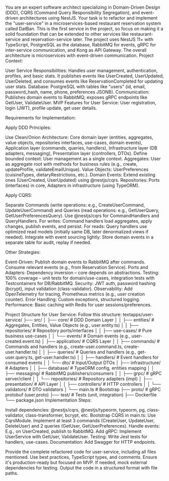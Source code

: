 You are an expert software architect specializing in Domain-Driven Design (DDD), CQRS (Command Query Responsibility Segregation), and event-driven architectures using NestJS. Your task is to refactor and implement the "user-service" in a microservices-based restaurant reservation system called DatBan. This is the first service in the project, so focus on making it a solid foundation that can be extended to other services like restaurant-service and reservation-service later.
The project uses NestJS 11+ with TypeScript, PostgreSQL as the database, RabbitMQ for events, gRPC for inter-service communication, and Kong as API Gateway. The overall architecture is microservices with event-driven communication.
Project Context:

User Service Responsibilities: Handles user management, authentication, profiles, and basic stats. It publishes events like UserCreated, UserUpdated, UserDeleted, and consumes events like ReservationCompleted for updating user stats.
Database: PostgreSQL with tables like "users" (id, email, password_hash, name, phone, preferences JSONB).
Communication: Publishes domain events to RabbitMQ; exposes gRPC endpoints like GetUser, ValidateUser.
MVP Features for User Service: User registration, login (JWT), profile update, get user details.

Requirements for Implementation:

Apply DDD Principles:

Use Clean/Onion Architecture: Core domain layer (entities, aggregates, value objects, repositories interfaces, use-cases, domain events), Application layer (commands, queries, handlers), Infrastructure layer (DB adapters, messaging), Presentation layer (controllers, DTOs).
Define bounded context: User management as a single context.
Aggregates: User as aggregate root with methods for business rules (e.g., create, updateProfile, validateEmailUnique).
Value Objects: UserPreferences (cuisineTypes, dietaryRestrictions, etc.).
Domain Events: Extend existing ones (UserCreated, UserUpdated) using @nestjs/cqrs.
Repositories: Ports (interfaces) in core, Adapters in infrastructure (using TypeORM).

Apply CQRS:

Separate Commands (write operations: e.g., CreateUserCommand, UpdateUserCommand) and Queries (read operations: e.g., GetUserQuery, GetUserPreferencesQuery).
Use @nestjs/cqrs for CommandHandlers and QueryHandlers.
For writes: Command handlers load aggregates, apply changes, publish events, and persist.
For reads: Query handlers use optimized read models (initially same DB, later denormalized views if needed).
Integrate with event sourcing lightly: Store domain events in a separate table for audit, replay if needed.

Other Strategies:

Event-Driven: Publish domain events to RabbitMQ after commands. Consume relevant events (e.g., from Reservation Service).
Ports and Adapters: Dependency inversion – core depends on abstractions.
Testing: 100% coverage – unit tests for domain/use-cases, integration tests with Testcontainers for DB/RabbitMQ.
Security: JWT auth, password hashing (bcrypt), input validation (class-validator).
Observability: Add OpenTelemetry for tracing, Prometheus metrics (e.g., user creation counter).
Error Handling: Custom exceptions, structured logging.
Performance: Basic caching with Redis for user sessions/preferences.

Project Structure for User Service:
Follow this structure:
textapps/user-service/
├── src/
│ ├── core/ # DDD Domain Layer
│ │ ├── entities/ # Aggregates, Entities, Value Objects (e.g., user.entity.ts)
│ │ ├── repositories/ # Repository ports/interfaces
│ │ ├── use-cases/ # Pure business use-cases
│ │ └── events/ # Domain events (e.g., user-created.event.ts)
│ ├── application/ # CQRS Layer
│ │ ├── commands/ # Commands and handlers (e.g., create-user.command.ts, create-user.handler.ts)
│ │ ├── queries/ # Queries and handlers (e.g., get-user.query.ts, get-user.handler.ts)
│ │ ├── handlers/ # Event handlers for consumed events
│ │ └── dto/ # Input/Output DTOs
│ ├── infrastructure/ # Adapters
│ │ ├── database/ # TypeORM config, entities mapping
│ │ ├── messaging/ # RabbitMQ publishers/consumers
│ │ ├── grpc/ # gRPC server/client
│ │ └── repositories/ # Repository adapters (impl)
│ ├── presentation/ # API Layer
│ │ ├── controllers/ # HTTP controllers
│ │ └── validators/ # DTO validators
│ └── main.ts # Bootstrap
├── proto/ # gRPC protobuf (user.proto)
├── test/ # Tests (unit, integration)
├── Dockerfile
└── package.json
Implementation Steps:

Install dependencies: @nestjs/cqrs, @nestjs/typeorm, typeorm, pg, class-validator, class-transformer, bcrypt, etc.
Bootstrap CQRS in main.ts: Use CqrsModule.
Implement at least 3 commands (CreateUser, UpdateUser, DeleteUser) and 2 queries (GetUser, GetUserPreferences).
Handle events: E.g., on UserCreated, publish to RabbitMQ.
Add gRPC: Implement UserService with GetUser, ValidateUser.
Testing: Write Jest tests for handlers, use-cases.
Documentation: Add Swagger for HTTP endpoints.

Provide the complete refactored code for user-service, including all files mentioned. Use best practices, TypeScript types, and comments. Ensure it's production-ready but focused on MVP. If needed, mock external dependencies for testing. Output the code in a structured format with file paths.
